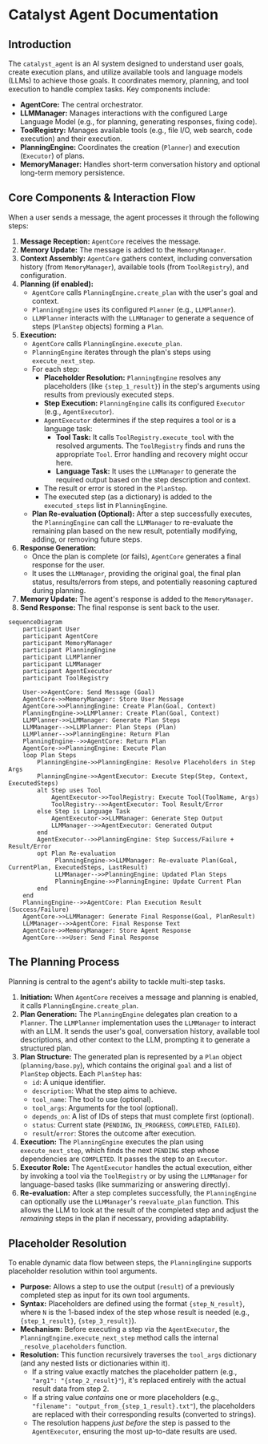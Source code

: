 # Catalyst Agent Documentation

## Introduction

The `catalyst_agent` is an AI system designed to understand user goals, create execution plans, and utilize available tools and language models (LLMs) to achieve those goals. It coordinates memory, planning, and tool execution to handle complex tasks. Key components include:

*   **AgentCore:** The central orchestrator.
*   **LLMManager:** Manages interactions with the configured Large Language Model (e.g., for planning, generating responses, fixing code).
*   **ToolRegistry:** Manages available tools (e.g., file I/O, web search, code execution) and their execution.
*   **PlanningEngine:** Coordinates the creation (`Planner`) and execution (`Executor`) of plans.
*   **MemoryManager:** Handles short-term conversation history and optional long-term memory persistence.

## Core Components & Interaction Flow

When a user sends a message, the agent processes it through the following steps:

1.  **Message Reception:** `AgentCore` receives the message.
2.  **Memory Update:** The message is added to the `MemoryManager`.
3.  **Context Assembly:** `AgentCore` gathers context, including conversation history (from `MemoryManager`), available tools (from `ToolRegistry`), and configuration.
4.  **Planning (if enabled):**
    *   `AgentCore` calls `PlanningEngine.create_plan` with the user's goal and context.
    *   `PlanningEngine` uses its configured `Planner` (e.g., `LLMPlanner`).
    *   `LLMPlanner` interacts with the `LLMManager` to generate a sequence of steps (`PlanStep` objects) forming a `Plan`.
5.  **Execution:**
    *   `AgentCore` calls `PlanningEngine.execute_plan`.
    *   `PlanningEngine` iterates through the plan's steps using `execute_next_step`.
    *   For each step:
        *   **Placeholder Resolution:** `PlanningEngine` resolves any placeholders (like `{step_1_result}`) in the step's arguments using results from previously executed steps.
        *   **Step Execution:** `PlanningEngine` calls its configured `Executor` (e.g., `AgentExecutor`).
        *   `AgentExecutor` determines if the step requires a tool or is a language task:
            *   **Tool Task:** It calls `ToolRegistry.execute_tool` with the resolved arguments. The `ToolRegistry` finds and runs the appropriate `Tool`. Error handling and recovery might occur here.
            *   **Language Task:** It uses the `LLMManager` to generate the required output based on the step description and context.
        *   The result or error is stored in the `PlanStep`.
        *   The executed step (as a dictionary) is added to the `executed_steps` list in `PlanningEngine`.
    *   **Plan Re-evaluation (Optional):** After a step successfully executes, the `PlanningEngine` can call the `LLMManager` to re-evaluate the remaining plan based on the new result, potentially modifying, adding, or removing future steps.
6.  **Response Generation:**
    *   Once the plan is complete (or fails), `AgentCore` generates a final response for the user.
    *   It uses the `LLMManager`, providing the original goal, the final plan status, results/errors from steps, and potentially reasoning captured during planning.
7.  **Memory Update:** The agent's response is added to the `MemoryManager`.
8.  **Send Response:** The final response is sent back to the user.

```mermaid
sequenceDiagram
    participant User
    participant AgentCore
    participant MemoryManager
    participant PlanningEngine
    participant LLMPlanner
    participant LLMManager
    participant AgentExecutor
    participant ToolRegistry

    User->>AgentCore: Send Message (Goal)
    AgentCore->>MemoryManager: Store User Message
    AgentCore->>PlanningEngine: Create Plan(Goal, Context)
    PlanningEngine->>LLMPlanner: Create Plan(Goal, Context)
    LLMPlanner->>LLMManager: Generate Plan Steps
    LLMManager-->>LLMPlanner: Plan Steps (Plan)
    LLMPlanner-->>PlanningEngine: Return Plan
    PlanningEngine-->>AgentCore: Return Plan
    AgentCore->>PlanningEngine: Execute Plan
    loop Plan Steps
        PlanningEngine->>PlanningEngine: Resolve Placeholders in Step Args
        PlanningEngine->>AgentExecutor: Execute Step(Step, Context, ExecutedSteps)
        alt Step uses Tool
            AgentExecutor->>ToolRegistry: Execute Tool(ToolName, Args)
            ToolRegistry-->>AgentExecutor: Tool Result/Error
        else Step is Language Task
            AgentExecutor->>LLMManager: Generate Step Output
            LLMManager-->>AgentExecutor: Generated Output
        end
        AgentExecutor-->>PlanningEngine: Step Success/Failure + Result/Error
        opt Plan Re-evaluation
             PlanningEngine->>LLMManager: Re-evaluate Plan(Goal, CurrentPlan, ExecutedSteps, LastResult)
             LLMManager-->>PlanningEngine: Updated Plan Steps
             PlanningEngine->>PlanningEngine: Update Current Plan
        end
    end
    PlanningEngine-->>AgentCore: Plan Execution Result (Success/Failure)
    AgentCore->>LLMManager: Generate Final Response(Goal, PlanResult)
    LLMManager-->>AgentCore: Final Response Text
    AgentCore->>MemoryManager: Store Agent Response
    AgentCore-->>User: Send Final Response

```

## The Planning Process

Planning is central to the agent's ability to tackle multi-step tasks.

1.  **Initiation:** When `AgentCore` receives a message and planning is enabled, it calls `PlanningEngine.create_plan`.
2.  **Plan Generation:** The `PlanningEngine` delegates plan creation to a `Planner`. The `LLMPlanner` implementation uses the `LLMManager` to interact with an LLM. It sends the user's goal, conversation history, available tool descriptions, and other context to the LLM, prompting it to generate a structured plan.
3.  **Plan Structure:** The generated plan is represented by a `Plan` object (`planning/base.py`), which contains the original `goal` and a list of `PlanStep` objects. Each `PlanStep` has:
    *   `id`: A unique identifier.
    *   `description`: What the step aims to achieve.
    *   `tool_name`: The tool to use (optional).
    *   `tool_args`: Arguments for the tool (optional).
    *   `depends_on`: A list of IDs of steps that must complete first (optional).
    *   `status`: Current state (`PENDING`, `IN_PROGRESS`, `COMPLETED`, `FAILED`).
    *   `result`/`error`: Stores the outcome after execution.
4.  **Execution:** The `PlanningEngine` executes the plan using `execute_next_step`, which finds the next `PENDING` step whose dependencies are `COMPLETED`. It passes the step to an `Executor`.
5.  **Executor Role:** The `AgentExecutor` handles the actual execution, either by invoking a tool via the `ToolRegistry` or by using the `LLMManager` for language-based tasks (like summarizing or answering directly).
6.  **Re-evaluation:** After a step completes successfully, the `PlanningEngine` can optionally use the `LLMManager`'s `reevaluate_plan` function. This allows the LLM to look at the result of the completed step and adjust the *remaining* steps in the plan if necessary, providing adaptability.

## Placeholder Resolution

To enable dynamic data flow between steps, the `PlanningEngine` supports placeholder resolution within tool arguments.

*   **Purpose:** Allows a step to use the output (`result`) of a previously completed step as input for its own tool arguments.
*   **Syntax:** Placeholders are defined using the format `{step_N_result}`, where `N` is the 1-based index of the step whose result is needed (e.g., `{step_1_result}`, `{step_3_result}`).
*   **Mechanism:** Before executing a step via the `AgentExecutor`, the `PlanningEngine.execute_next_step` method calls the internal `_resolve_placeholders` function.
*   **Resolution:** This function recursively traverses the `tool_args` dictionary (and any nested lists or dictionaries within it).
    *   If a string value exactly matches the placeholder pattern (e.g., `"arg1": "{step_2_result}"`), it's replaced entirely with the actual result data from step 2.
    *   If a string value *contains* one or more placeholders (e.g., `"filename": "output_from_{step_1_result}.txt"`), the placeholders are replaced with their corresponding results (converted to strings).
    *   The resolution happens *just before* the step is passed to the `AgentExecutor`, ensuring the most up-to-date results are used.
